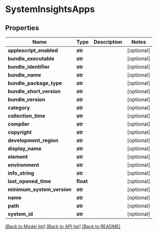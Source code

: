 # SystemInsightsApps

## Properties
Name | Type | Description | Notes
------------ | ------------- | ------------- | -------------
**applescript_enabled** | **str** |  | [optional] 
**bundle_executable** | **str** |  | [optional] 
**bundle_identifier** | **str** |  | [optional] 
**bundle_name** | **str** |  | [optional] 
**bundle_package_type** | **str** |  | [optional] 
**bundle_short_version** | **str** |  | [optional] 
**bundle_version** | **str** |  | [optional] 
**category** | **str** |  | [optional] 
**collection_time** | **str** |  | [optional] 
**compiler** | **str** |  | [optional] 
**copyright** | **str** |  | [optional] 
**development_region** | **str** |  | [optional] 
**display_name** | **str** |  | [optional] 
**element** | **str** |  | [optional] 
**environment** | **str** |  | [optional] 
**info_string** | **str** |  | [optional] 
**last_opened_time** | **float** |  | [optional] 
**minimum_system_version** | **str** |  | [optional] 
**name** | **str** |  | [optional] 
**path** | **str** |  | [optional] 
**system_id** | **str** |  | [optional] 

[[Back to Model list]](../README.md#documentation-for-models) [[Back to API list]](../README.md#documentation-for-api-endpoints) [[Back to README]](../README.md)

